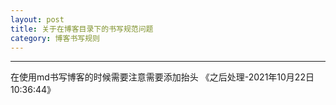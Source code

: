 ```yaml
---
layout: post
title: 关于在博客目录下的书写规范问题
category: 博客书写规则
---
```

---


在使用md书写博客的时候需要注意需要添加抬头
《之后处理-2021年10月22日10:36:44》
